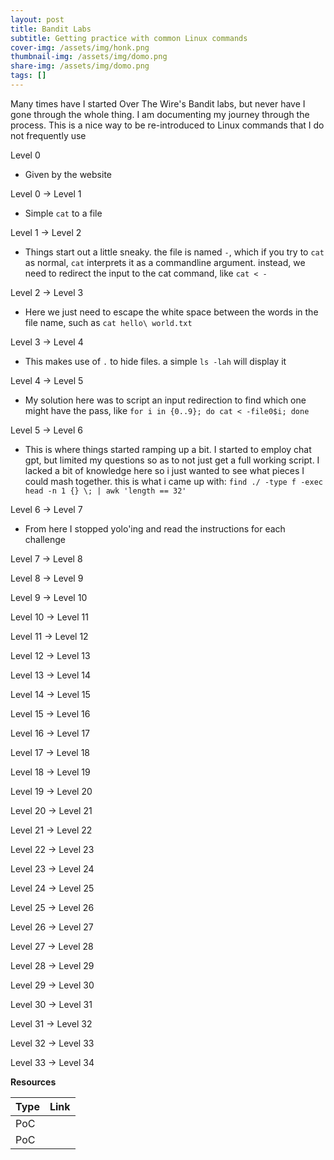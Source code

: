 ```yaml
---
layout: post
title: Bandit Labs
subtitle: Getting practice with common Linux commands
cover-img: /assets/img/honk.png
thumbnail-img: /assets/img/domo.png
share-img: /assets/img/domo.png
tags: []
---
```


Many times have I started Over The Wire's Bandit labs, but never have I gone through the whole thing. I am documenting my journey through the process. This is a nice way to be re-introduced to Linux commands that I do not frequently use

Level 0
- Given by the website

Level 0 → Level 1
- Simple ```cat``` to a file

Level 1 → Level 2
- Things start out a little sneaky. the file is named ```-```, which if you try to ```cat``` as normal, ```cat``` interprets it as a commandline argument. instead, we need to redirect the input to the cat command, like ```cat < -```

Level 2 → Level 3
- Here we just need to escape the white space between the words in the file name, such as ```cat hello\ world.txt```

Level 3 → Level 4
- This makes use of ```.``` to hide files. a simple ```ls -lah``` will display it

Level 4 → Level 5
- My solution here was to script an input redirection to find which one might have the pass, like ```for i in {0..9}; do cat < -file0$i; done```

Level 5 → Level 6
- This is where things started ramping up a bit. I started to employ chat gpt, but limited my questions so as to not just get a full working script. I lacked a bit of knowledge here so i just wanted to see what pieces I could mash together. this is what i came up with: ```find ./ -type f -exec head -n 1 {} \; | awk 'length == 32'```

Level 6 → Level 7
- From here I stopped yolo'ing and read the instructions for each challenge

Level 7 → Level 8

Level 8 → Level 9

Level 9 → Level 10

Level 10 → Level 11

Level 11 → Level 12

Level 12 → Level 13

Level 13 → Level 14

Level 14 → Level 15

Level 15 → Level 16

Level 16 → Level 17

Level 17 → Level 18

Level 18 → Level 19

Level 19 → Level 20

Level 20 → Level 21

Level 21 → Level 22

Level 22 → Level 23

Level 23 → Level 24

Level 24 → Level 25

Level 25 → Level 26

Level 26 → Level 27

Level 27 → Level 28

Level 28 → Level 29

Level 29 → Level 30

Level 30 → Level 31

Level 31 → Level 32

Level 32 → Level 33

Level 33 → Level 34

**Resources**

| Type | Link |
| :------ | :--- |
| PoC ||
| PoC ||

```

